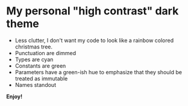 # My personal "high contrast" dark theme

* Less clutter, I don't want my code to look like a rainbow colored christmas tree.
* Punctuation are dimmed
* Types are cyan
* Constants are green
* Parameters have a green-ish hue to emphasize that they should be treated as immutable
* Names standout

**Enjoy!**

